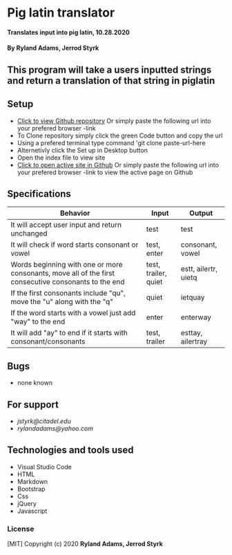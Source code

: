 # **Pig latin translator**

#### Translates input into pig latin, 10.28.2020

#### **By Ryland Adams, Jerrod Styrk**

## This program will take a users inputted strings and return a translation of that string in piglatin

## Setup

- [Click to view Github repository](-link) Or simply paste the following url into your prefered browser -link
- To Clone repository simply click the green Code button and copy the url
- Using a prefered terminal type command 'git clone paste-url-here
- Alternetivly click the Set up in Desktop button
- Open the index file to view site
- [Click to open active site in Github](-link) Or simply paste the following url into your prefered browser -link to view the active page on Github

## Specifications

| Behavior                                                        | Input     | Output    |
| --------------------------------------------------------------- | --------- | --------- |
| It will accept user input and return unchanged | test | test |
| It will check if word starts consonant or vowel | test, enter | consonant, vowel |
| Words beginning with one or more consonants, move all of the first consecutive consonants to the end | test, trailer, quiet | estt, ailertr, uietq |
| If the first consonants include "qu", move the "u" along with the "q" | quiet | ietquay |
| If the word starts with a vowel just add "way" to the end | enter | enterway |
| It will add "ay" to end if it starts with consonant/consonants | test, trailer | esttay, ailertray |

## Bugs

* none known

## For support

* _jstyrk@citadel.edu_
* _rylandadams@yahoo.com_

## Technologies and tools used

- Visual Studio Code
- HTML
- Markdown
- Bootstrap
- Css
- jQuery
- Javascript

### License

[MIT] Copyright (c) 2020 **Ryland Adams, Jerrod Styrk**